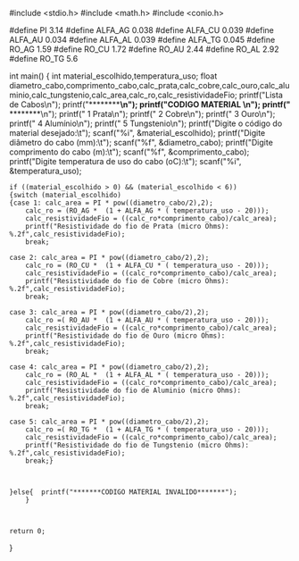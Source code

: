 #include <stdio.h>
#include <math.h>
#include <conio.h>

#define PI 3.14
#define ALFA_AG 0.038
#define ALFA_CU 0.039
#define ALFA_AU 0.034
#define ALFA_AL 0.039
#define ALFA_TG 0.045
#define RO_AG 1.59
#define RO_CU 1.72
#define RO_AU 2.44
#define RO_AL 2.92
#define RO_TG 5.6

int main()
{
	int material_escolhido,temperatura_uso;
	float diametro_cabo,comprimento_cabo,calc_prata,calc_cobre,calc_ouro,calc_aluminio,calc_tungstenio,calc_area,calc_ro,calc_resistividadeFio;
	printf("Lista de Cabos\n");
	printf("**************\n");
	printf("CODIGO     MATERIAL   \n");
	printf("******     ********\n");
	printf("  1         Prata\n");
	printf("  2         Cobre\n");
	printf("  3         Ouro\n");
	printf("  4         Alumínio\n");
	printf("  5         Tungstenio\n");
	printf("Digite o código do material desejado:\t");
	scanf("%i", &material_escolhido);
	printf("Digite diâmetro do cabo (mm):\t");
	scanf("%f", &diametro_cabo);
	printf("Digite comprimento do cabo (m):\t");
	scanf("%f", &comprimento_cabo);
	printf("Digite temperatura de uso do cabo (oC):\t");
	scanf("%i", &temperatura_uso);
			
	 
	if ((material_escolhido > 0) && (material_escolhido < 6))
	{switch (material_escolhido)
	{case 1: calc_area = PI * pow((diametro_cabo/2),2);
		calc_ro = (RO_AG *  (1 + ALFA_AG * ( temperatura_uso - 20)));
		calc_resistividadeFio = ((calc_ro*comprimento_cabo)/calc_area);
		printf("Resistividade do fio de Prata (micro Ohms): %.2f",calc_resistividadeFio);
		break;
	
	case 2: calc_area = PI * pow((diametro_cabo/2),2);
		calc_ro = (RO_CU *  (1 + ALFA_CU * ( temperatura_uso - 20)));
		calc_resistividadeFio = ((calc_ro*comprimento_cabo)/calc_area);
		printf("Resistividade do fio de Cobre (micro Ohms): %.2f",calc_resistividadeFio);
		break;

	case 3: calc_area = PI * pow((diametro_cabo/2),2);
		calc_ro =( RO_AU *  (1 + ALFA_AU * ( temperatura_uso - 20)));
		calc_resistividadeFio = ((calc_ro*comprimento_cabo)/calc_area);
		printf("Resistividade do fio de Ouro (micro Ohms): %.2f",calc_resistividadeFio);
		break;

	case 4: calc_area = PI * pow((diametro_cabo/2),2);
		calc_ro = (RO_AL *  (1 + ALFA_AL * ( temperatura_uso - 20)));
		calc_resistividadeFio = ((calc_ro*comprimento_cabo)/calc_area);
		printf("Resistividade do fio de Aluminio (micro Ohms): %.2f",calc_resistividadeFio);
		break;

	case 5: calc_area = PI * pow((diametro_cabo/2),2);
		calc_ro =( RO_TG *  (1 + ALFA_TG * ( temperatura_uso - 20)));
		calc_resistividadeFio = ((calc_ro*comprimento_cabo)/calc_area);
		printf("Resistividade do fio de Tungstenio (micro Ohms): %.2f",calc_resistividadeFio);
		break;}

	
		
	}else{  printf("*******CODIGO MATERIAL INVALIDO*******");
		}
	    
	
		   	 		  	 	
    return 0;
}
